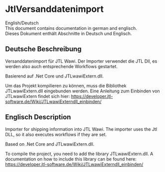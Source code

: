 # JtlVersanddatenimport

English/Deutsch<br />
This document contains documentation in german and englisch.<br />
Dieses Dokument enthält Abschnitte in Deutsch und Englisch.

## Deutsche Beschreibung

Versanddatenimport für JTL Wawi. Der Importer verwendet die JTL Dll, es werden also auch entsprechende Workflows gestartet.

Basierend auf .Net Core und JTLwawiExtern.dll.

Um das Projekt kompilieren zu können, muss die Bibliothek JTLwawiExtern.dll eingebunden werden. Eine Anleitung zum Einbinden von JTLwawiExtern findet sich hier: https://developer.jtl-software.de/Wiki/JTLwawiExterndll_einbinden/






## Englisch Description

Importer for shipping information into JTL Wawi. The importer uses the Jtl DLL, so it also executes workflows if they are set.

Based on .Net Core and JTLwawiExtern.dll.

To compile the project, you need to add the library JTLwawiExtern.dll. A documentation on how to include this library can be found here: https://developer.jtl-software.de/Wiki/JTLwawiExterndll_einbinden/